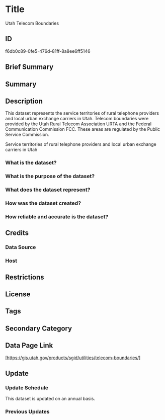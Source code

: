 # Title

Utah Telecom Boundaries

## ID

f6db0c89-0fe5-476d-81ff-8a8ee6ff5146

## Brief Summary

## Summary

## Description

This dataset represents the service territories of rural telephone providers and local urban exchange carriers in Utah. Telecom boundaries were provided by the Utah Rural Telecom Association URTA and the Federal Communication Commission FCC. These areas are regulated by the Public Service Commission.

Service territories of rural telephone providers and local urban exchange carriers in Utah

### What is the dataset?

### What is the purpose of the dataset?

### What does the dataset represent?

### How was the dataset created?

### How reliable and accurate is the dataset?

## Credits

### Data Source

### Host

## Restrictions

## License

## Tags

## Secondary Category

## Data Page Link

[https://gis.utah.gov/products/sgid/utilities/telecom-boundaries/]

## Update

### Update Schedule

This dataset is updated on an annual basis.

### Previous Updates
